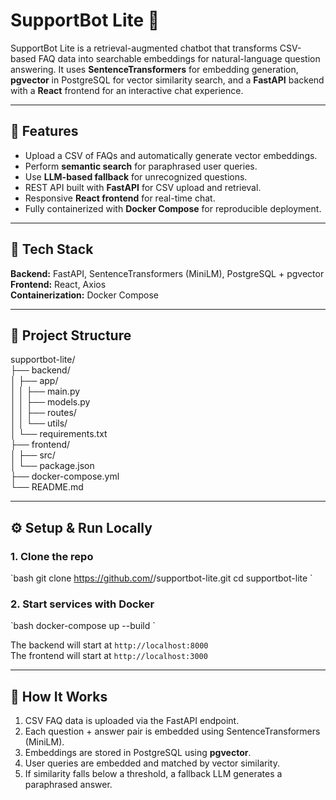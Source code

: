 # SupportBot Lite 🤖

SupportBot Lite is a retrieval-augmented chatbot that transforms CSV-based FAQ data into searchable embeddings for natural-language question answering. It uses **SentenceTransformers** for embedding generation, **pgvector** in PostgreSQL for vector similarity search, and a **FastAPI** backend with a **React** frontend for an interactive chat experience.

---

## 🚀 Features
- Upload a CSV of FAQs and automatically generate vector embeddings.
- Perform **semantic search** for paraphrased user queries.
- Use **LLM-based fallback** for unrecognized questions.
- REST API built with **FastAPI** for CSV upload and retrieval.
- Responsive **React frontend** for real-time chat.
- Fully containerized with **Docker Compose** for reproducible deployment.

---

## 🧩 Tech Stack
**Backend:** FastAPI, SentenceTransformers (MiniLM), PostgreSQL + pgvector  
**Frontend:** React, Axios  
**Containerization:** Docker Compose  

---

## 📂 Project Structure
supportbot-lite/  
├── backend/  
│   ├── app/  
│   │   ├── main.py  
│   │   ├── models.py  
│   │   ├── routes/  
│   │   └── utils/  
│   └── requirements.txt  
├── frontend/  
│   ├── src/  
│   └── package.json  
├── docker-compose.yml  
└── README.md  

---

## ⚙️ Setup & Run Locally

### 1. Clone the repo
\`bash
git clone https://github.com/<your-username>/supportbot-lite.git
cd supportbot-lite
\`

### 2. Start services with Docker
\`bash
docker-compose up --build
\`

The backend will start at `http://localhost:8000`  
The frontend will start at `http://localhost:3000`

---

## 🧠 How It Works
1. CSV FAQ data is uploaded via the FastAPI endpoint.  
2. Each question + answer pair is embedded using SentenceTransformers (MiniLM).  
3. Embeddings are stored in PostgreSQL using **pgvector**.  
4. User queries are embedded and matched by vector similarity.  
5. If similarity falls below a threshold, a fallback LLM generates a paraphrased answer.
